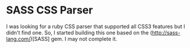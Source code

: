 # SASS CSS Parser

I was looking for a ruby CSS parser that supported all CSS3 features but
I didn't find one. So, I started building this one based on the
(http://sass-lang.com/)[SASS] gem. I may not complete it.


